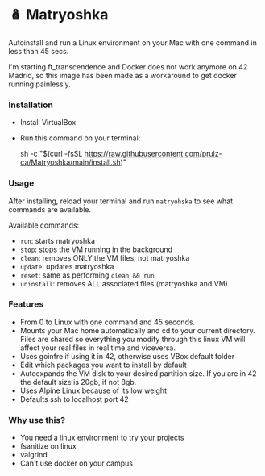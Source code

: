 # 🪆 Matryoshka
Autoinstall and run a Linux environment on your Mac with one command in less than 45 secs.

I'm starting ft_transcendence and Docker does not work anymore on 42 Madrid, so this image has been made as a workaround to get docker running painlessly.

### Installation
- Install VirtualBox
- Run this command on your terminal:

    sh -c "$(curl -fsSL https://raw.githubusercontent.com/pruiz-ca/Matryoshka/main/install.sh)"

### Usage
After installing, reload your terminal and run ```matryohska``` to see what commands are available.

Available commands:
 - ```run```: starts matryoshka
 - ```stop```: stops the VM running in the background
 - ```clean```: removes ONLY the VM files, not matryoshka
 - ```update```: updates matryoshka
 - ```reset```: same as performing ```clean && run```
 - ```uninstall```: removes ALL associated files (matryoshka and VM)

### Features
 - From 0 to Linux with one command and 45 seconds.
 - Mounts your Mac home automatically and cd to your current directory. Files are shared so everything you modify through this linux VM will affect your real files in real time and viceversa.
 - Uses goinfre if using it in 42, otherwise uses VBox default folder
 - Edit which packages you want to install by default
 - Autoexpands the VM disk to your desired partition size. If you are in 42 the default size is 20gb, if not 8gb.
 - Uses Alpine Linux because of its low weight
 - Defaults ssh to localhost port 42

### Why use this?
 - You need a linux environment to try your projects
 - fsanitize on linux
 - valgrind
 - Can't use docker on your campus
